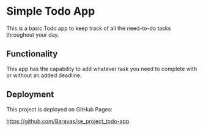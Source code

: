 # Simple Todo App

This is a basic Todo app to keep track of all the need-to-do tasks throughout your day.

## Functionality

This app has the capability to add whatever task you need to complete with or without an added deadline.

## Deployment

This project is deployed on GitHub Pages:

https://github.com/Barayas/se_project_todo-app
